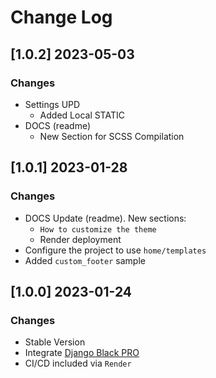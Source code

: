 # Change Log

## [1.0.2] 2023-05-03
### Changes

- Settings UPD
  - Added Local STATIC 
- DOCS (readme) 
  - New Section for SCSS Compilation

## [1.0.1] 2023-01-28
### Changes

- DOCS Update (readme). New sections:
  - `How to customize the theme`
  - Render deployment
- Configure the project to use `home/templates`
- Added `custom_footer` sample

## [1.0.0] 2023-01-24
### Changes

- Stable Version
- Integrate [Django Black PRO](https://github.com/app-generator/django-admin-black-pro)
- CI/CD included via `Render`
